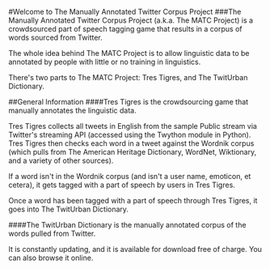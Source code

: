 #Welcome to The Manually Annotated Twitter Corpus Project
###The Manually Annotated Twitter Corpus Project (a.k.a. The MATC Project) is a crowdsourced part of speech tagging game that results in a corpus of words sourced from Twitter. 

The whole idea behind The MATC Project is to allow linguistic data to be annotated by people with little or no training in linguistics.

There's two parts to The MATC Project: Tres Tigres, and The TwitUrban Dictionary.


##General Information
####Tres Tigres is the crowdsourcing game that manually annotates the linguistic data.

Tres Tigres collects all tweets in English from the sample Public stream via Twitter's streaming API (accessed using the Twython module in Python). Tres Tigres then checks each word in a tweet against the Wordnik corpus (which pulls from The American Heritage Dictionary, WordNet, Wiktionary, and a variety of other sources). 

If a word isn't in the Wordnik corpus (and isn't a user name, emoticon, et cetera), it gets tagged with a part of speech by users in Tres Tigres.

Once a word has been tagged with a part of speech through Tres Tigres, it goes into The TwitUrban Dictionary.

####The TwitUrban Dictionary is the manually annotated corpus of the words pulled from Twitter. 

It is constantly updating, and it is available for download free of charge. You can also browse it online.


